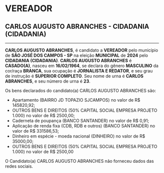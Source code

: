 # VEREADOR
## CARLOS AUGUSTO ABRANCHES - CIDADANIA (CIDADANIA)
---
**CARLOS AUGUSTO ABRANCHES**, é candidato a **VEREADOR** pelo município de **SÃO JOSÉ DOS CAMPOS - SP** na eleição **MUNICIPAL** de **2024** pelo **CIDADANIA (CIDADANIA)**.
**CARLOS AUGUSTO ABRANCHES** é **CASADO(A)**, nasceu em **16/02/1964**, se declara do gênero **MASCULINO** da cor/raça **BRANCA**, sua ocupação é **JORNALISTA E REDATOR**, e seu grau de instrução é **SUPERIOR COMPLETO**.
Seu nome de urna é **CARLOS ABRANCHES**, e seu número de urna é **23**.

Os bens declarados do candidato(a) CARLOS AUGUSTO ABRANCHES são: 
- Apartamento (BAIRRO JD TOPAZIO SJCAMPOS) no valor de R$ 145820,92;
- OUTROS BENS E DIREITOS (50% CAPITAL SOCIAL EMPRESA PROJETO 1.000) no valor de R$ 2500,00;
- Caderneta de poupança (BANCO SANTANDER) no valor de R$ 0,91;
- Aplicação de renda fixa (CDB, RDB e outros) (BANCO SANTANDER) no valor de R$ 331586,53;
- Dinheiro em espécie - moeda nacional (DINHEIRO) no valor de R$ 35000,00;
- OUTROS BENS E DIREITOS (50% CAPITAL SOCIAL EMPRESA PROJETO 1.000) no valor de R$ 2500,00

O Candidato(a) CARLOS AUGUSTO ABRANCHES não forneceu dados das redes sociais.